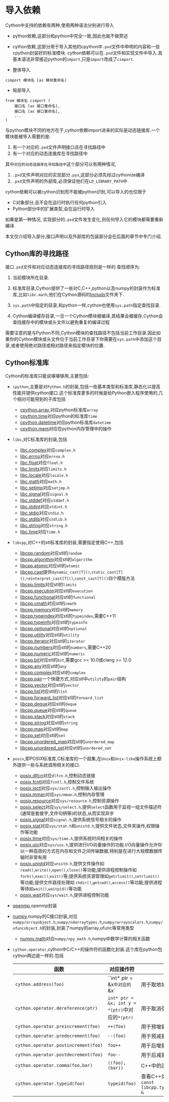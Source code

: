 # 导入依赖

Cython中支持的依赖有两种,使用两种语法分别进行导入

+ python依赖,这部分和python中完全一致,因此也就不做赘述
+ cython依赖,这部分用于导入其他的cpython中`.pxd`文件中申明的内容和一些cpython封装好的标准模块. cython依赖可以在`.pxd`文件和实现文件中导入.其基本语法非常接近python的`import`,只是`import`改成了`cimport`.

+ 整体导入

```cython
cimport 模块名 [as 模块重命名]
```

+ 局部导入

```cython
from 模块名 cimport (
    接口名 [as 接口重命名],
    接口名 [as 接口重命名],
    ...
)
```

与python模块不同的地方在于,cython依赖import进来的实际是动态链接库.一个模块能被导入需要的是:

1. 有一个对应的`.pxd`文件声明接口且在寻找路径中
2. 有一个对应的动态连接库在寻找路径中

其中`对应的动态连接库在寻找路径中`这个部分可以有两种情况,
1. `.pxd`文件声明对应的实现部分`.pyx`,这部分必须先经过cythonize编译
2. `.pxd`文件声明的外部库,必须保证他们在`LD_LIBRARY_PATH`中

cython依赖可以被cython识别而不能被python识别,可以导入的也仅限于

+ C对象部分,且不会在运行时执行任何python引入
+ Python部分中的扩展类型,会在运行时导入


如果是第一种情况, 实现部分的`.pxd`文件发生变化,则任何导入它的模块都需要重新编译.

本文仅介绍导入部分,接口声明以及外部库的包装部分会在后面的章节中专门介绍.

## Cython库的寻找路径

接口`.pxd`文件和对应动态连接库的寻找路径规则是一样的.查找顺序为:

1. 当前模块所在目录.

2. 标准库目录,Cython提供了一些对C,C++,python以及numpy的封装作为标准库,比如`libc.math`,他们在Cython源码的[Includs](https://github.com/cython/cython/tree/master/Cython/Includes)文件夹下.

3. `sys.path`中指定的目录,和python一样,cython也使用`sys.path`指定查找目录.

4. Cython编译缓存目录,一旦一个Cython模块被编译,其结果会被缓存,Cython会查找缓存中的模块或头文件以避免重复的编译过程

需要注意的是与Python不同,Cython模块的查找路径不包括当前工作目录.因此如果你的Cython模块或头文件位于当前工作目录下你需要在`sys.path`中添加这个目录,或者使用绝对路径或相对路径来指定模块的位置.

## Cython标准库

Cython的标准库只能说堪堪够用,主要包括:

+ `cpython`,主要是对`Python.h`的封装,包括一些基本类型和标准库,静态化以提高性能并提供cython接口.这个标准库更多的时候是给Python嵌入程序使用的,几个相对可能用到的子库包括
    + [cpython.array](https://github.com/cython/cython/blob/master/Cython/Includes/cpython/array.pxd),对应python标准库`array`
    + [cpython.time](https://github.com/cython/cython/blob/master/Cython/Includes/cpython/time.pxd)对应python的标准库`time`
    + [cpython.datetime](https://github.com/cython/cython/blob/master/Cython/Includes/cpython/datetime.pxd)对应python标准库`datetime`
    + [cpython.mem](https://github.com/cython/cython/blob/master/Cython/Includes/cpython/mem.pxd)对应在python内存管理中的操作

+ `libc`,对C标准库的封装,包括
    + [libc.complex](https://github.com/cython/cython/blob/master/Cython/Includes/libc/complex.pxd)对应`complex.h`
    + [libc.errno](https://github.com/cython/cython/blob/master/Cython/Includes/libc/errno.pxd)对应`errno.h`
    + [libc.float](https://github.com/cython/cython/blob/master/Cython/Includes/libc/float.pxd)对应`float.h`
    + [libc.limits](https://github.com/cython/cython/blob/master/Cython/Includes/libc/limits.pxd)对应`limits.h`
    + [libc.locale](https://github.com/cython/cython/blob/master/Cython/Includes/libc/locale.pxd)对应`locale.h`
    + [libc.math](https://github.com/cython/cython/blob/master/Cython/Includes/libc/math.pxd)对应`math.h`
    + [libc.setjmp](https://github.com/cython/cython/blob/master/Cython/Includes/libc/setjmp.pxd)对应`setjmp.h`
    + [libc.signal](https://github.com/cython/cython/blob/master/Cython/Includes/libc/signal.pxd)对应`signal.h`
    + [libc.stddef](https://github.com/cython/cython/blob/master/Cython/Includes/libc/stddef.pxd)对应`stddef.h`
    + [libc.stdint](https://github.com/cython/cython/blob/master/Cython/Includes/libc/stdint.pxd)对应`stdint.h`
    + [libc.stdio](https://github.com/cython/cython/blob/master/Cython/Includes/libc/stdio.pxd)对应`stdio.h`
    + [libc.stdlib](https://github.com/cython/cython/blob/master/Cython/Includes/libc/stdlib.pxd)对应`stdlib.h`
    + [libc.string](https://github.com/cython/cython/blob/master/Cython/Includes/libc/string.pxd)对应`string.h`
    + [libc.time](https://github.com/cython/cython/blob/master/Cython/Includes/libc/time.pxd)对应`time.h`
    
+ `libcpp`,对C++的stl标准库的封装,需要指定使用C++,包括
    + [libcpp.random](https://github.com/cython/cython/blob/master/Cython/Includes/libcpp/random.pxd)对应stl的`random`
    + [libcpp.algorithm](https://github.com/cython/cython/blob/master/Cython/Includes/libcpp/algorithm.pxd)对应stl的`algorithm`
    + [libcpp.atomic](https://github.com/cython/cython/blob/master/Cython/Includes/libcpp/atomic.pxd)对应stl的`atomic`
    + [libcpp.cast](https://github.com/cython/cython/blob/master/Cython/Includes/libcpp/cast.pxd)提供`dynamic_cast[T]()`,`static_cast[T]()`,`reinterpret_cast[T]()`,`const_cast[T]()`四个模版方法
    + [libcpp.limits](https://github.com/cython/cython/blob/master/Cython/Includes/libcpp/limits.pxd)对应stl的`limits`
    + [libcpp.execution](https://github.com/cython/cython/blob/master/Cython/Includes/libcpp/execution.pxd)对应stl的`execution`
    + [libcpp.functional](https://github.com/cython/cython/blob/master/Cython/Includes/libcpp/functional.pxd)对应stl的`functional`
    + [libcpp.cmath](https://github.com/cython/cython/blob/master/Cython/Includes/libcpp/cmath.pxd)对应stl的`cmath`
    + [libcpp.memory](https://github.com/cython/cython/blob/master/Cython/Includes/libcpp/memory.pxd)对应stl的`memory`
    + [libcpp.typeindex](https://github.com/cython/cython/blob/master/Cython/Includes/libcpp/typeindex.pxd)对应stl的`typeindex`,需要C++11
    + [libcpp.typeinfo](https://github.com/cython/cython/blob/master/Cython/Includes/libcpp/typeinfo.pxd)对应stl的`typeinfo`
    + [libcpp.optional](https://github.com/cython/cython/blob/master/Cython/Includes/libcpp/optional.pxd)对应stl的`optional`
    + [libcpp.utility](https://github.com/cython/cython/blob/master/Cython/Includes/libcpp/utility.pxd)对应stl的`utility`
    + [libcpp.iterator](https://github.com/cython/cython/blob/master/Cython/Includes/libcpp/iterator.pxd)对应stl的`iterator`
    + [libcpp.numbers](https://github.com/cython/cython/blob/master/Cython/Includes/libcpp/numbers.pxd)对应stl的`numbers`,需要C++20
    + [libcpp.numeric](https://github.com/cython/cython/blob/master/Cython/Includes/libcpp/numeric.pxd)对应stl的`numeric`
    + [libcpp.bit](https://github.com/cython/cython/blob/master/Cython/Includes/libcpp/bit.pxd)对应stl的`bit`,需要gcc >= 10.0或clang >= 12.0
    + [libcpp.any](https://github.com/cython/cython/blob/master/Cython/Includes/libcpp/any.pxd)对应stl的`any`
    + [libcpp.complex](https://github.com/cython/cython/blob/master/Cython/Includes/libcpp/complex.pxd)对应stl的`complex`
    + [libcpp.pair](https://github.com/cython/cython/blob/master/Cython/Includes/libcpp/pair.pxd)一个快捷方式,对应stl中`utility`的`pair`结构
    + [libcpp.vector](https://github.com/cython/cython/blob/master/Cython/Includes/libcpp/vector.pxd)对应stl的`vector`
    + [libcpp.list](https://github.com/cython/cython/blob/master/Cython/Includes/libcpp/list.pxd)对应stl的`list`
    + [libcpp.forward_list](https://github.com/cython/cython/blob/master/Cython/Includes/libcpp/forward_list.pxd)对应stl的`forward_list`
    + [libcpp.deque](https://github.com/cython/cython/blob/master/Cython/Includes/libcpp/deque.pxd)对应stl的`deque`
    + [libcpp.queue](https://github.com/cython/cython/blob/master/Cython/Includes/libcpp/queue.pxd)对应stl的`queue`
    + [libcpp.stack](https://github.com/cython/cython/blob/master/Cython/Includes/libcpp/stack.pxd)对应stl的`stack`
    + [libcpp.string](https://github.com/cython/cython/blob/master/Cython/Includes/libcpp/string.pxd)对应stl的`string`
    + [libcpp.map](https://github.com/cython/cython/blob/master/Cython/Includes/libcpp/map.pxd)对应stl的`map`
    + [libcpp.set](https://github.com/cython/cython/blob/master/Cython/Includes/libcpp/set.pxd)对应stl的`set`
    + [libcpp.unordered_map](https://github.com/cython/cython/blob/master/Cython/Includes/libcpp/unordered_map.pxd)对应stl的`unordered_map`
    + [libcpp.unordered_set](https://github.com/cython/cython/blob/master/Cython/Includes/libcpp/unordered_set.pxd)对应stl的`unordered_set`
    
+ `posix`,即POSIX标准库,C标准库的一个超集,在`Unix`和`Unix-like`操作系统上额外提供一些与系统调用相关的接口.
    + [posix.dlfcn](https://github.com/cython/cython/blob/master/Cython/Includes/posix/dlfcn.pxd)对应`dlfcn.h`,控制动态链接
    + [posix.fcntl](https://github.com/cython/cython/blob/master/Cython/Includes/posix/fcntl.pxd)对应`fcntl.h`,控制文件系统
    + [posix.ioctl](https://github.com/cython/cython/blob/master/Cython/Includes/posix/ioctl.pxd)对应`sys/ioctl.h`,控制输入输出操作
    + [posix.mman](https://github.com/cython/cython/blob/master/Cython/Includes/posix/mman.pxd)对应`sys/mman.h`,控制内存管理
    + [posix.resource](https://github.com/cython/cython/blob/master/Cython/Includes/posix/resource.pxd)对应`sys/resource.h`,控制资源操作
    + [posix.select](https://github.com/cython/cython/blob/master/Cython/Includes/posix/select.pxd)对应`sys/select.h`,提供`select`函数用于监视一组文件描述符(通常是套接字,文件句柄等)的状态,从而实现异步
    + [posix.signal](https://github.com/cython/cython/blob/master/Cython/Includes/posix/signal.pxd)对应`signal.h`,提供系统信号相关的操作
    + [posix.stat](https://github.com/cython/cython/blob/master/Cython/Includes/posix/stat.pxd)对应`sys/stat.h`和`unistd.h`,提供文件状态,文件夹操作,权限操作等功能
    + [posix.time](https://github.com/cython/cython/blob/master/Cython/Includes/posix/time.pxd)对应`sys/time.h`,提供系统时间相关的操作
    + [posix.uio](https://github.com/cython/cython/blob/master/Cython/Includes/posix/uio.pxd)对应`sys/uio.h`,提供进行I/O向量操作的功能.I/O向量操作允许你以一种高效的方式在内存和文件之间传输数据,特别是在进行大规模数据传输时非常有用
    + [posix.unistd](https://github.com/cython/cython/blob/master/Cython/Includes/posix/unistd.pxd)对应`unistd.h`,提供文件操作如`read()`,`write()`,`open()`,`close()`等功能;提供进程控制操作如`fork()`,`exec()`,`exit()`等;提供系统资源管理如`getrlimit()`,`setrlimit()`等功能;提供文件路径处理如 `chdir()`,`getcwd()`,`access()`等功能;提供进程等待如`wait()`,`waitpid()`等功能
    + [posix.wait](https://github.com/cython/cython/blob/master/Cython/Includes/posix/wait.pxd)对应`sys/wait.h`,提供进程控制功能
  
+ [openmp](https://github.com/cython/cython/blob/master/Cython/Includes/openmp.pxd),openmp封装

+ [numpy](https://github.com/cython/cython/blob/master/Cython/Includes/numpy/__init__.pxd),numpy的C接口封装,对应`numpy/arrayobject.h`,`numpy/ndarraytypes.h`,`numpy/arrayscalars.h`,`numpy/ufuncobject.h`的封装,封装了numpy的array,ufunc等常用类型
    + [numpy.math]()对应`numpy/npy_math.h`,numpy中数学计算的相关函数
    
+ `cython.operator`,cython中C/C++的操作符的函数化封装.这个库在python包cython两边是一样的.包括

    函数|对应操作符|说明
    ---|---|---
    `cython.address(foo)`|``int* ptr = &x`中对应的`&x`|用于取地址
    `cython.operator.dereference(ptr)`|`int* ptr = &x; int y = *(ptr)`中对应的`*(ptr)`|用于取消引用
    `cython.operator.preincrement(foo)`|`++(foo)`|用于预增量
    `cython.operator.predecrement(foo)`|`--(foo)`|用于预减量
    `cython.operator.postincrement(foo)`|`foo++`|用于后增量
    `cython.operator.postdecrement(foo)`|`foo--`|用于后减量
    `cython.operator.comma(foo,bar)`|`((foo),(bar))`|C++中的逗号运算符
    `cython.operator.typeid(foo)`|`typeid(foo)`| 查看C++类的信息,会返回`const libcpp.typeinfo.type_info &`
